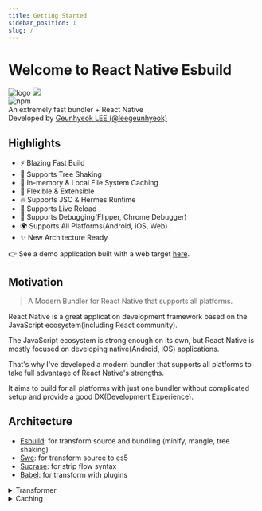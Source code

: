 ```yaml
---
title: Getting Started
sidebar_position: 1
slug: /
---
```


# Welcome to React Native Esbuild

<div className="welcome-banner">
  <img alt="logo" src="/img/logo.png" className="animate-logo" />
  <img src="/img/logo-without-background.png" className="over-wrap" />
</div>

<div style={{ textAlign: 'center' }}>
  <img alt="npm" src="https://img.shields.io/npm/v/@react-native-esbuild/core?color=000000&style=flat-square"/>
  <br/>
  An extremely fast bundler + React Native<br/>
Developed by <a href="https://github.com/leegeunhyeok">Geunhyeok LEE (@leegeunhyeok)</a>
</div>

## Highlights

- ⚡️ Blazing Fast Build
- 🌳 Supports Tree Shaking
- 💾 In-memory & Local File System Caching
- 🎨 Flexible & Extensible
- 🔥 Supports JSC & Hermes Runtime
- 🔄 Supports Live Reload
- 🐛 Supports Debugging(Flipper, Chrome Debugger)
- 🌍 Supports All Platforms(Android, iOS, Web)
- ✨ New Architecture Ready

👉 See a demo application built with a web target [here](https://rne-web-demo.vercel.app).

## Motivation

> A Modern Bundler for React Native that supports all platforms.

React Native is a great application development framework based on the JavaScript ecosystem(including React community).

The JavaScript ecosystem is strong enough on its own, but React Native is mostly focused on developing native(Android, iOS) applications.

That's why I've developed a modern bundler that supports all platforms to take full advantage of React Native's strengths.

It aims to build for all platforms with just one bundler without complicated setup and provide a good DX(Development Experience).

## Architecture

- [Esbuild](https://esbuild.github.io): for transform source and bundling (minify, mangle, tree shaking)
- [Swc](https://swc.rs): for transform source to es5
- [Sucrase](https://github.com/alangpierce/sucrase): for strip flow syntax
- [Babel](https://babeljs.io): for transform with plugins

<details><summary>Transformer</summary>

```mermaid
flowchart TD
    subgraph SWC["@swc/core"]
        SWC_TRANSFORM[transform]
    end

    subgraph BABEL["@babel/core"]
        BABEL_LOAD_CONFIG[loadConfig] --> BABEL_TRANSFORM
        BABEL_TRANSFORM[transform]
    end

    subgraph SUCRASE[sucrase]
        SUCRASE_TRANSFORM[transform]
    end

    %% 1. should fully transform
    START[Transformer] -->|Code| COND_FULLY_TRANSFORM{shouldFullyTransform?}
    COND_FULLY_TRANSFORM -.->|"Yes\n(use metro babel preset)"| BABEL

    %% 2. should strip flow
    COND_FULLY_TRANSFORM -->|No| COND_STRIP_FLOW{"isFlow || shouldStripFlow?"}
    BABEL -.->|From fully transform| DONE([End])
    SUCRASE --> COND_CUSTOM_TRANSFORM
    BABEL --> SWC
    COND_STRIP_FLOW -->|Yes| SUCRASE

    %% 3. has custom rule
    COND_STRIP_FLOW -->|No| COND_CUSTOM_TRANSFORM{customTransformRules}
    COND_CUSTOM_TRANSFORM -->|Yes| BABEL
    COND_CUSTOM_TRANSFORM -->|No| SWC
    SWC --> DONE([End])
```

</details>

<details><summary>Caching</summary>

```mermaid
flowchart TD
    subgraph CACHE[CacheController]
        getCacheHash
        readFromMemory
        readFromFileSystem
        writeToMemory
        writeToFileSystem
    end

START([Code]) --> getCacheHash
getCacheHash -->|"Cache Key\nmd5(task id + modified at + path)"|readFromMemory

%% 1. read from memory
readFromMemory --> COND_MEMORY_CACHE{has cache?}
COND_MEMORY_CACHE -->|NO| readFromFileSystem
COND_MEMORY_CACHE -->|YES| DONE(["End"])

%% 2. read from fs
readFromFileSystem --> COND_FS_CACHE{has cache?}
COND_FS_CACHE -->|NO| TRANSFORM[Transform]
COND_FS_CACHE -->|"YES\n(File system cache)"| writeToMemory

%% 3. cache not found
TRANSFORM -.->|Transformed Code| writeToMemory
writeToMemory -.-> writeToFileSystem
writeToFileSystem -.-> DONE
writeToMemory --> DONE
```

</details>
